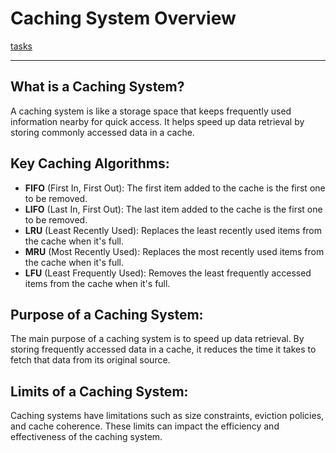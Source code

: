 # Caching System Overview

[tasks](https://drive.google.com/file/d/1pQsfOlBJdnzK6N8hjuwCTjy56zp9gJXz/view?usp=drive_link)

---

## What is a Caching System?

A caching system is like a storage space that keeps frequently used information nearby for quick access. It helps speed up data retrieval by storing commonly accessed data in a cache.

## Key Caching Algorithms:

- **FIFO** (First In, First Out): The first item added to the cache is the first one to be removed.
- **LIFO** (Last In, First Out): The last item added to the cache is the first one to be removed.
- **LRU** (Least Recently Used): Replaces the least recently used items from the cache when it's full.
- **MRU** (Most Recently Used): Replaces the most recently used items from the cache when it's full.
- **LFU** (Least Frequently Used): Removes the least frequently accessed items from the cache when it's full.

## Purpose of a Caching System:

The main purpose of a caching system is to speed up data retrieval. By storing frequently accessed data in a cache, it reduces the time it takes to fetch that data from its original source.

## Limits of a Caching System:

Caching systems have limitations such as size constraints, eviction policies, and cache coherence. These limits can impact the efficiency and effectiveness of the caching system.
